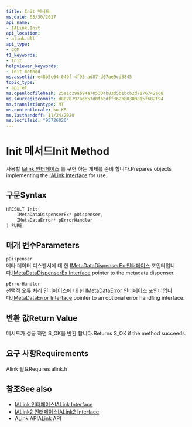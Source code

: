 ```yaml
---
title: Init 메서드
ms.date: 03/30/2017
api_name:
- IALink.Init
api_location:
- alink.dll
api_type:
- COM
f1_keywords:
- Init
helpviewer_keywords:
- Init method
ms.assetid: e48b5c64-049f-4f93-ad87-d07ae9cd5845
topic_type:
- apiref
ms.openlocfilehash: 25a1c29ab94a785304b83d5b1bcb2d7176742a68
ms.sourcegitcommit: d8020797a6657d0fbbdff362b80300815f682f94
ms.translationtype: MT
ms.contentlocale: ko-KR
ms.lasthandoff: 11/24/2020
ms.locfileid: "95726020"
---
```

# <a name="init-method"></a><span data-ttu-id="b50e6-102">Init 메서드</span><span class="sxs-lookup"><span data-stu-id="b50e6-102">Init Method</span></span>

<span data-ttu-id="b50e6-103">사용할 [Ialink 인터페이스](ialink-interface.md) 를 구현 하는 개체를 준비 합니다.</span><span class="sxs-lookup"><span data-stu-id="b50e6-103">Prepares objects implementing the [IALink Interface](ialink-interface.md) for use.</span></span>  
  
## <a name="syntax"></a><span data-ttu-id="b50e6-104">구문</span><span class="sxs-lookup"><span data-stu-id="b50e6-104">Syntax</span></span>  
  
```cpp  
HRESULT Init(  
    IMetaDataDispenserEx* pDispenser,  
    IMetaDataError* pErrorHandler  
) PURE;  
```  
  
## <a name="parameters"></a><span data-ttu-id="b50e6-105">매개 변수</span><span class="sxs-lookup"><span data-stu-id="b50e6-105">Parameters</span></span>  

 `pDispenser`  
 <span data-ttu-id="b50e6-106">메타 데이터 디스펜서에 대 한 [IMetaDataDispenserEx 인터페이스](../metadata/imetadatadispenserex-interface.md) 포인터입니다.</span><span class="sxs-lookup"><span data-stu-id="b50e6-106">[IMetaDataDispenserEx Interface](../metadata/imetadatadispenserex-interface.md) pointer to the metadata dispenser.</span></span>  
  
 `pErrorHandler`  
 <span data-ttu-id="b50e6-107">선택적 오류 처리 인터페이스에 대 한 [IMetaDataError 인터페이스](../metadata/imetadataerror-interface.md) 포인터입니다.</span><span class="sxs-lookup"><span data-stu-id="b50e6-107">[IMetaDataError Interface](../metadata/imetadataerror-interface.md) pointer to an optional error handling interface.</span></span>  
  
## <a name="return-value"></a><span data-ttu-id="b50e6-108">반환 값</span><span class="sxs-lookup"><span data-stu-id="b50e6-108">Return Value</span></span>  

 <span data-ttu-id="b50e6-109">메서드가 성공 하면 S_OK을 반환 합니다.</span><span class="sxs-lookup"><span data-stu-id="b50e6-109">Returns S_OK if the method succeeds.</span></span>  
  
## <a name="requirements"></a><span data-ttu-id="b50e6-110">요구 사항</span><span class="sxs-lookup"><span data-stu-id="b50e6-110">Requirements</span></span>  

 <span data-ttu-id="b50e6-111">Alink 필요</span><span class="sxs-lookup"><span data-stu-id="b50e6-111">Requires alink.h</span></span>  
  
## <a name="see-also"></a><span data-ttu-id="b50e6-112">참조</span><span class="sxs-lookup"><span data-stu-id="b50e6-112">See also</span></span>

- [<span data-ttu-id="b50e6-113">IALink 인터페이스</span><span class="sxs-lookup"><span data-stu-id="b50e6-113">IALink Interface</span></span>](ialink-interface.md)
- [<span data-ttu-id="b50e6-114">IALink2 인터페이스</span><span class="sxs-lookup"><span data-stu-id="b50e6-114">IALink2 Interface</span></span>](ialink2-interface.md)
- [<span data-ttu-id="b50e6-115">ALink API</span><span class="sxs-lookup"><span data-stu-id="b50e6-115">ALink API</span></span>](index.md)
